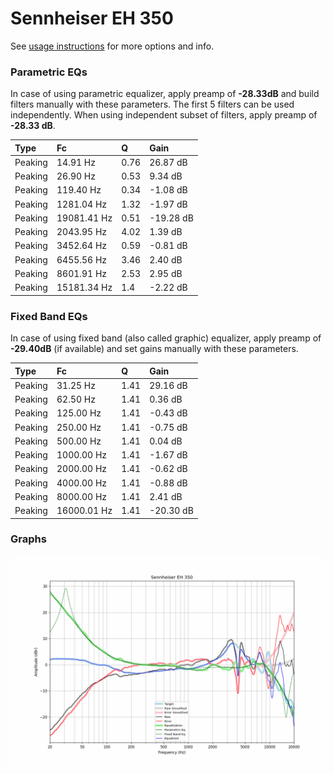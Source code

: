 # Sennheiser EH 350
See [usage instructions](https://github.com/jaakkopasanen/AutoEq#usage) for more options and info.

### Parametric EQs
In case of using parametric equalizer, apply preamp of **-28.33dB** and build filters manually
with these parameters. The first 5 filters can be used independently.
When using independent subset of filters, apply preamp of **-28.33 dB**.

| Type    | Fc          |    Q | Gain      |
|:--------|:------------|:-----|:----------|
| Peaking | 14.91 Hz    | 0.76 | 26.87 dB  |
| Peaking | 26.90 Hz    | 0.53 | 9.34 dB   |
| Peaking | 119.40 Hz   | 0.34 | -1.08 dB  |
| Peaking | 1281.04 Hz  | 1.32 | -1.97 dB  |
| Peaking | 19081.41 Hz | 0.51 | -19.28 dB |
| Peaking | 2043.95 Hz  | 4.02 | 1.39 dB   |
| Peaking | 3452.64 Hz  | 0.59 | -0.81 dB  |
| Peaking | 6455.56 Hz  | 3.46 | 2.40 dB   |
| Peaking | 8601.91 Hz  | 2.53 | 2.95 dB   |
| Peaking | 15181.34 Hz | 1.4  | -2.22 dB  |

### Fixed Band EQs
In case of using fixed band (also called graphic) equalizer, apply preamp of **-29.40dB**
(if available) and set gains manually with these parameters.

| Type    | Fc          |    Q | Gain      |
|:--------|:------------|:-----|:----------|
| Peaking | 31.25 Hz    | 1.41 | 29.16 dB  |
| Peaking | 62.50 Hz    | 1.41 | 0.36 dB   |
| Peaking | 125.00 Hz   | 1.41 | -0.43 dB  |
| Peaking | 250.00 Hz   | 1.41 | -0.75 dB  |
| Peaking | 500.00 Hz   | 1.41 | 0.04 dB   |
| Peaking | 1000.00 Hz  | 1.41 | -1.67 dB  |
| Peaking | 2000.00 Hz  | 1.41 | -0.62 dB  |
| Peaking | 4000.00 Hz  | 1.41 | -0.88 dB  |
| Peaking | 8000.00 Hz  | 1.41 | 2.41 dB   |
| Peaking | 16000.01 Hz | 1.41 | -20.30 dB |

### Graphs
![](./Sennheiser%20EH%20350.png)